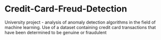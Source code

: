 # Credit-Card-Freud-Detection
University project - analysis of anomaly detection algorithms in the field of machine learning. Use of a dataset containing credit card transactions that have been determined to be genuine or fraudulent
